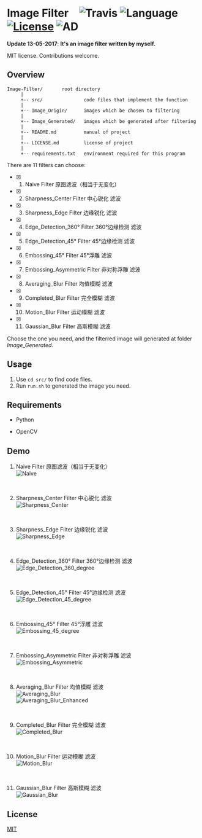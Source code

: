 # Image Filter　![Travis](https://img.shields.io/travis/rust-lang/rust/master.svg) ![Language](https://img.shields.io/badge/language-Python-orange.svg) [![License](https://img.shields.io/badge/license-MIT-blue.svg)](./LICENSE.md) ![AD](https://img.shields.io/badge/东半球最好的-图像滤波器-pink.svg)
 
__Update 13-05-2017__:   __It's an image filter written by myself.__

MIT license. Contributions welcome.

## Overview

	Image-Filter/       root directory
	     |
	     +-- src/               code files that implement the function
	     |
	     +-- Image_Origin/      images which be chosen to filtering
	     |
	     +-- Image_Generated/   images which be generated after filtering
	     |
	     +-- README.md          manual of project
	     |
	     +-- LICENSE.md         license of project
	     |
	     +-- requirements.txt   environment required for this program

There are 11 filters can choose:

- [x] 1. Naive Filter  原图滤波（相当于无变化）
- [x] 2. Sharpness_Center Filter  中心锐化 滤波
- [x] 3. Sharpness_Edge Filter  边缘锐化 滤波
- [x] 4. Edge_Detection_360° Filter  360°边缘检测 滤波
- [x] 5. Edge_Detection_45° Filter  45°边缘检测 滤波
- [x] 6. Embossing_45° Filter  45°浮雕 滤波
- [x] 7. Embossing_Asymmetric Filter  非对称浮雕 滤波
- [x] 8. Averaging_Blur Filter  均值模糊 滤波
- [x] 9. Completed_Blur Filter  完全模糊 滤波
- [x] 10. Motion_Blur Filter  运动模糊 滤波
- [x] 11. Gaussian_Blur Filter  高斯模糊 滤波

Choose the one you need, and the filterred image will generated at folder *Image_Generated*.

## Usage 

1. Use ```cd src/``` to find code files.
2. Run ```run.sh``` to generated the image you need.

## Requirements

   * Python

   * OpenCV

## Demo



1. Naive Filter  原图滤波（相当于无变化）<br>
![Naive](https://github.com/JNingWei/Image-Filter/blob/master/Image_Generated/Naive.jpg)

<br>

2. Sharpness_Center Filter  中心锐化 滤波<br>
![Sharpness_Center](https://github.com/JNingWei/Image-Filter/blob/master/Image_Generated/Sharpness_Center.jpg)

<br>

3. Sharpness_Edge Filter  边缘锐化 滤波<br>
![Sharpness_Edge](https://github.com/JNingWei/Image-Filter/blob/master/Image_Generated/Sharpness_Edge.jpg)

<br>

4. Edge_Detection_360° Filter  360°边缘检测 滤波<br>
![Edge_Detection_360_degree](https://github.com/JNingWei/Image-Filter/blob/master/Image_Generated/Edge_Detection_360_degree.jpg)


<br>

5. Edge_Detection_45° Filter  45°边缘检测 滤波<br>
![Edge_Detection_45_degree](https://github.com/JNingWei/Image-Filter/blob/master/Image_Generated/Edge_Detection_45_degree.jpg)

<br>

6. Embossing_45° Filter  45°浮雕 滤波<br>
![Embossing_45_degree](https://github.com/JNingWei/Image-Filter/blob/master/Image_Generated/Embossing_45_degree.jpg)

<br>

7. Embossing_Asymmetric Filter  非对称浮雕 滤波<br>
![Embossing_Asymmetric](https://github.com/JNingWei/Image-Filter/blob/master/Image_Generated/Embossing_Asymmetric.jpg)

<br>

8. Averaging_Blur Filter  均值模糊 滤波<br>
![Averaging_Blur](https://github.com/JNingWei/Image-Filter/blob/master/Image_Generated/Averaging_Blur.jpg)<br>
![Averaging_Blur_Enhanced](https://github.com/JNingWei/Image-Filter/blob/master/Image_Generated/Averaging_Blur_Enhanced.jpg)

<br>

9. Completed_Blur Filter  完全模糊 滤波<br>
![Completed_Blur](https://github.com/JNingWei/Image-Filter/blob/master/Image_Generated/Completed_Blur.jpg)

<br>

10. Motion_Blur Filter  运动模糊 滤波<br>
![Motion_Blur](https://github.com/JNingWei/Image-Filter/blob/master/Image_Generated/Motion_Blur.jpg)

<br>

11. Gaussian_Blur Filter  高斯模糊 滤波<br>
![Gaussian_Blur](https://github.com/JNingWei/Image-Filter/blob/master/Image_Generated/Gaussian_Blur.jpg)

## License

[MIT](https://github.com/parnec/Image_Algorithm_Toolbox/blob/master/LICENSE.md)
